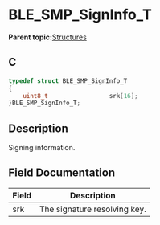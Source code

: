 # BLE\_SMP\_SignInfo\_T

**Parent topic:**[Structures](GUID-636B185D-E80D-4839-A443-EF1750F1D2B1.md)

## C

```c
typedef struct BLE_SMP_SignInfo_T
{
    uint8_t                 srk[16];
}BLE_SMP_SignInfo_T;
```

## Description

Signing information.

## Field Documentation

|Field|Description|
|-----|-----------|
|srk|The signature resolving key.|

